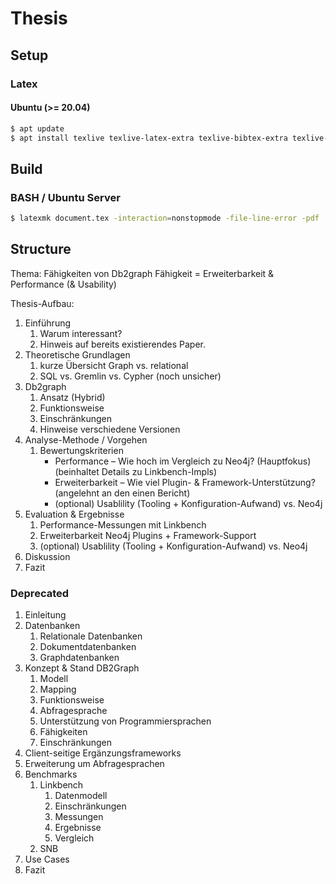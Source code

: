 # Thesis

## Setup

### Latex

#### Ubuntu (>= 20.04)

```bash
$ apt update
$ apt install texlive texlive-latex-extra texlive-bibtex-extra texlive-lang-german texlive-plain-generic texlive-font-utils texlive-science latexmk
```

## Build

### BASH / Ubuntu Server

```bash
$ latexmk document.tex -interaction=nonstopmode -file-line-error -pdf
```

## Structure

Thema: Fähigkeiten von Db2graph
Fähigkeit = Erweiterbarkeit & Performance (& Usability)

Thesis-Aufbau:
1. Einführung
    1. Warum interessant?
    1. Hinweis auf bereits existierendes Paper. 
1. Theoretische Grundlagen 
    1. kurze Übersicht Graph vs. relational
    1. SQL vs. Gremlin vs. Cypher (noch unsicher)
1. Db2graph
    1. Ansatz (Hybrid)
    1. Funktionsweise
    1. Einschränkungen
    1. Hinweise verschiedene Versionen
1. Analyse-Methode / Vorgehen
    1. Bewertungskriterien
        - Performance – Wie hoch im Vergleich zu Neo4j? (Hauptfokus) (beinhaltet Details zu Linkbench-Impls)
        - Erweiterbarkeit – Wie viel Plugin- & Framework-Unterstützung? (angelehnt an den einen Bericht)
        - (optional) Usablility (Tooling + Konfiguration-Aufwand) vs. Neo4j
1. Evaluation & Ergebnisse
    1. Performance-Messungen mit Linkbench
    1. Erweiterbarkeit Neo4j Plugins + Framework-Support
    1. (optional) Usablility (Tooling + Konfiguration-Aufwand) vs. Neo4j
1. Diskussion
1. Fazit 

### Deprecated 

1. Einleitung
1. Datenbanken
    1. Relationale Datenbanken
    1. Dokumentdatenbanken
    1. Graphdatenbanken
1. Konzept & Stand DB2Graph
    1. Modell
    1. Mapping
    1. Funktionsweise
    1. Abfragesprache
    1. Unterstützung von Programmiersprachen
    1. Fähigkeiten
    1. Einschränkungen
1. Client-seitige Ergänzungsframeworks
1. Erweiterung um Abfragesprachen
1. Benchmarks
    1. Linkbench
        1. Datenmodell
        1. Einschränkungen
        1. Messungen
        1. Ergebnisse
        1. Vergleich
    1. SNB
1. Use Cases
1. Fazit





